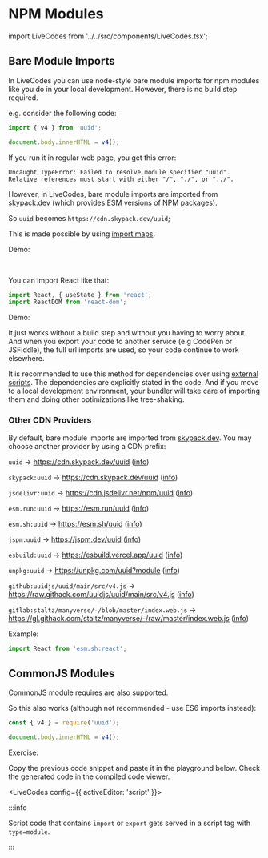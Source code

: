 # NPM Modules

import LiveCodes from '../../src/components/LiveCodes.tsx';

## Bare Module Imports

In LiveCodes you can use node-style bare module imports for npm modules like you do in your local development. However, there is no build step required.

e.g. consider the following code:

```js
import { v4 } from 'uuid';

document.body.innerHTML = v4();
```

If you run it in regular web page, you get this error:

```
Uncaught TypeError: Failed to resolve module specifier "uuid". Relative references must start with either "/", "./", or "../".
```

However, in LiveCodes, bare module imports are imported from [skypack.dev](https://www.skypack.dev/) (which provides ESM versions of NPM packages).

So `uuid` becomes `https://cdn.skypack.dev/uuid`;

This is made possible by using [import maps](https://github.com/WICG/import-maps).

<p id="npm-modules-demo1">Demo:</p>

<LiveCodes query="js=import%20%7B%20v4%20%7D%20from%20%27uuid%27%3B%0A%0Adocument.body.innerHTML%20%3D%20v4()%3B"></LiveCodes>

<p>&nbsp;</p>

You can import React like that:

```js
import React, { useState } from 'react';
import ReactDOM from 'react-dom';
```

Demo:

<LiveCodes template="react"></LiveCodes>

It just works without a build step and without you having to worry about. And when you export your code to another service (e.g CodePen or JSFiddle), the full url imports are used, so your code continue to work elsewhere.

It is recommended to use this method for dependencies over using [external scripts](./external-css-js.md). The dependencies are explicitly stated in the code. And if you move to a local development environment, your bundler will take care of importing them and doing other optimizations like tree-shaking.

### Other CDN Providers

By default, bare module imports are imported from [skypack.dev](https://www.skypack.dev/). You may choose another provider by using a CDN prefix:

`uuid` → https://cdn.skypack.dev/uuid ([info](https://www.skypack.dev/))

`skypack:uuid` → https://cdn.skypack.dev/uuid ([info](https://www.skypack.dev/))

`jsdelivr:uuid` → https://cdn.jsdelivr.net/npm/uuid ([info](https://www.jsdelivr.com/))

`esm.run:uuid` → https://esm.run/uuid ([info](https://esm.run/))

`esm.sh:uuid` → https://esm.sh/uuid ([info](https://esm.sh/))

`jspm:uuid` → https://jspm.dev/uuid ([info](https://jspm.org))

`esbuild:uuid` → https://esbuild.vercel.app/uuid ([info](https://esbuild.vercel.app/))

`unpkg:uuid` → https://unpkg.com/uuid?module ([info](https://unpkg.com/))

`github:uuidjs/uuid/main/src/v4.js` → https://raw.githack.com/uuidjs/uuid/main/src/v4.js ([info](https://raw.githack.com/))

`gitlab:staltz/manyverse/-/blob/master/index.web.js` → https://gl.githack.com/staltz/manyverse/-/raw/master/index.web.js ([info](https://raw.githack.com/))

Example:

```js
import React from 'esm.sh:react';
```

## CommonJS Modules

CommonJS module requires are also supported.

So this also works (although not recommended - use ES6 imports instead):

```js
const { v4 } = require('uuid');

document.body.innerHTML = v4();
```

Exercise:

Copy the previous code snippet and paste it in the playground below. Check the generated code in the compiled code viewer.

<LiveCodes config={{ activeEditor: 'script' }}></LiveCodes>

:::info

Script code that contains `import` or `export` gets served in a script tag with `type=module`.

:::
